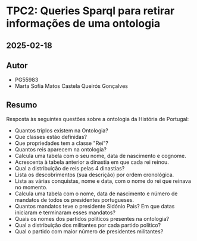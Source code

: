 # TPC2: Queries Sparql para retirar informações de uma ontologia

## 2025-02-18

## Autor

- PG55983
- Marta Sofia Matos Castela Queirós Gonçalves

## Resumo

Resposta às seguintes questões sobre a ontologia da História de Portugal:

- Quantos triplos existem na Ontologia?
- Que classes estão definidas?
- Que propriedades tem a classe "Rei"?
- Quantos reis aparecem na ontologia?
- Calcula uma tabela com o seu nome, data de nascimento e cognome.
- Acrescenta à tabela anterior a dinastia em que cada rei reinou.
- Qual a distribuição de reis pelas 4 dinastias?
- Lista os descobrimentos (sua descrição) por ordem cronológica.
- Lista as várias conquistas, nome e data, com o nome do rei que reinava no momento.
- Calcula uma tabela com o nome, data de nascimento e número de mandatos de todos os presidentes portugueses.
- Quantos mandatos teve o presidente Sidónio Pais? Em que datas iniciaram e terminaram esses mandatos?
- Quais os nomes dos partidos politicos presentes na ontologia?
- Qual a distribuição dos militantes por cada partido politico?
- Qual o partido com maior número de presidentes militantes?
